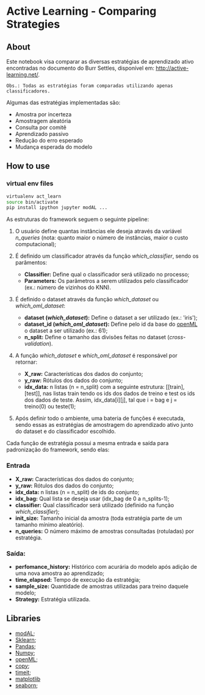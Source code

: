 # Active Learning - Comparing Strategies 

## About

Este notebook visa comparar as diversas estratégias de aprendizado ativo encontradas no documento do Burr Settles, disponível em: http://active-learning.net/.

    Obs.: Todas as estratégias foram comparadas utilizando apenas classificadores.

Algumas das estratégias implementadas são:

- Amostra por incerteza
- Amostragem aleatória
- Consulta por comitê
- Aprendizado passivo
- Redução do erro esperado
- Mudança esperada do modelo

## How to use

### virtual env files

``` bash
virtualenv act_learn
source bin/activate
pip install ipython jupyter modAL ...
```

As estruturas do framework seguem o seguinte pipeline:
1. O usuário define quantas instâncias ele deseja através da variável *n_queries* (nota: quanto maior o número de instâncias, maior o custo computacional);

2. É definido um classificador através da função *which_classifier*, sendo os parâmentos:
    - **Classifier:** Define qual o classificador será utilizado no processo;
    - **Parameters:** Os parâmetros a serem utilizados pelo classificador (ex.: número de vizinhos do KNN).
    
3. É definido o dataset através da função *which_dataset* ou *which_oml_dataset*:
    - **dataset (*which_dataset*):** Define o dataset a ser utilizado (ex.: 'iris');
    - **dataset_id (*which_oml_dataset*):** Define pelo id da base do [openML](https://www.openml.org/home) o dataset a ser utilizado (ex.: 61);
    - **n_split:** Define o tamanho das divisões feitas no dataset  (*cross-validation*).
    
4. A função *which_dataset* e *which_oml_dataset* é responsável por retornar:
    - **X_raw:** Características dos dados do conjunto;
    - **y_raw:** Rótulos dos dados do conjunto;
    - **idx_data:** n listas (n = n_split) com a seguinte estrutura: [[train],[test]], nas listas train tendo os ids dos dados de treino e test os ids dos dados de teste. Assim, idx_data[i][j], tal que i = bag e j = treino(0) ou teste(1);

5. Após definir todo o ambiente, uma bateria de funções é executada, sendo essas as estratégias de amostragem do aprendizado ativo junto do dataset e do classificador escolhido.

Cada função de estratégia possui a mesma entrada e saída para padronização do framework, sendo elas:

### Entrada
- **X_raw:** Características dos dados do conjunto;
- **y_raw:**  Rótulos dos dados do conjunto;
- **idx_data:** n listas (n = n_split) de ids do conjunto;
- **idx_bag:** Qual lista se deseja usar (idx_bag de 0 a n_splits-1);
- **classifier:** Qual classificador será utilizado (definido na função *which_classifier*);
- **init_size:**  Tamanho inicial da amostra (toda estratégia parte de um tamanho mínimo aleatório).
- **n_queries:** O número máximo de amostras consultadas (rotuladas) por estratégia. 

### Saída:
- **perfomance_history:** Histórico com acurária do modelo após adição de uma nova amostra ao aprendizado;
- **time_elapsed:** Tempo de execução da estratégia;
- **sample_size:** Quantidade de amostras utilizadas para treino daquele modelo;
- **Strategy:** Estratégia utilizada.


## Libraries

- [modAL](https://modal-python.readthedocs.io/en/latest/);
- [Sklearn](https://scikit-learn.org/stable/index.html);
- [Pandas](https://pandas.pydata.org/);
- [Numpy](https://numpy.org/);
- [openML](https://pypi.org/project/openml/);
- [copy](https://docs.python.org/pt-br/3/library/copy.html);
- [timeit](https://docs.python.org/3/library/timeit.html);
- [matplotlib](https://matplotlib.org/)
- [seaborn](https://seaborn.pydata.org/);